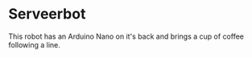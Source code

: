# Serveerbot

This robot has an Arduino Nano on it's back and brings a cup of coffee following a line.
